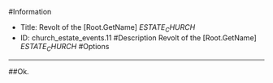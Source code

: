 #Information
 - Title: Revolt of the [Root.GetName] $ESTATE_CHURCH$
 - ID: church_estate_events.11
#Description
Revolt of the [Root.GetName] $ESTATE_CHURCH$
#Options

___
##Ok.
